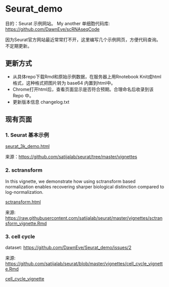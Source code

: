 # Seurat_demo 
目的：Seurat 示例网站。
My another 单细胞代码库: https://github.com/DawnEve/scRNAseqCode

因为Seurat官方网站最近常常打不开，这里编写几个示例网页，方便代码查询。不定期更新。


## 更新方式
- 从具体repo下载Rmd和原始示例数据，在服务器上用Rnotebook Knit成html格式，这种格式把图片转为 base64 内置到html中。
- Chrome打开html后，查看页面显示是否符合预期。合理命名后收录到该 Repo 中。
- 更新版本信息 changelog.txt



## 现有页面


### 1. Seurat 基本示例

[seurat_3k_demo.html](./seurat_3k_demo.html)

来源：https://github.com/satijalab/seurat/tree/master/vignettes



### 2. sctransform 

In this vignette, we demonstrate how using sctransform based normalization enables recovering sharper biological distinction compared to log-normalization.

[sctransform.html](./sctransform.html) 

来源: https://raw.githubusercontent.com/satijalab/seurat/master/vignettes/sctransform_vignette.Rmd


### 3. cell cycle

dataset: https://github.com/DawnEve/Seurat_demo/issues/2

来源: https://github.com/satijalab/seurat/blob/master/vignettes/cell_cycle_vignette.Rmd

[cell_cycle_vignette](./cell_cycle_vignette.html)






